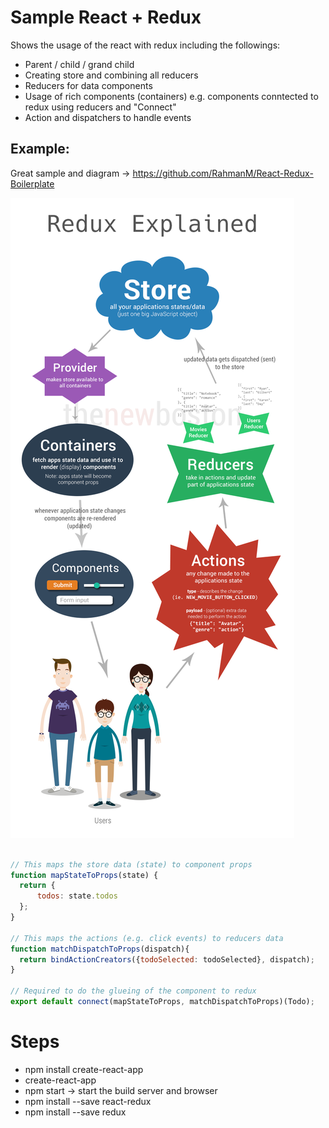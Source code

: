 # Sample React + Redux
Shows the usage of the react with redux including the followings:

- Parent / child / grand child
- Creating store and combining all reducers
- Reducers for data components
- Usage of rich components (containers) e.g. components conntected to redux using reducers and "Connect"
- Action and dispatchers to handle events

## Example:

Great sample and diagram -> https://github.com/RahmanM/React-Redux-Boilerplate

![redux flow image](https://github.com/RahmanM/react-redux-sample/blob/master/react_redux_diagram.png)

```javascript

// This maps the store data (state) to component props
function mapStateToProps(state) {
  return {
      todos: state.todos
  };
}

// This maps the actions (e.g. click events) to reducers data
function matchDispatchToProps(dispatch){
  return bindActionCreators({todoSelected: todoSelected}, dispatch);
}

// Required to do the glueing of the component to redux
export default connect(mapStateToProps, matchDispatchToProps)(Todo);

```

# Steps

- npm install create-react-app
- create-react-app <app-name>
- npm start -> start the build server and browser
- npm install --save react-redux
- npm install --save redux

